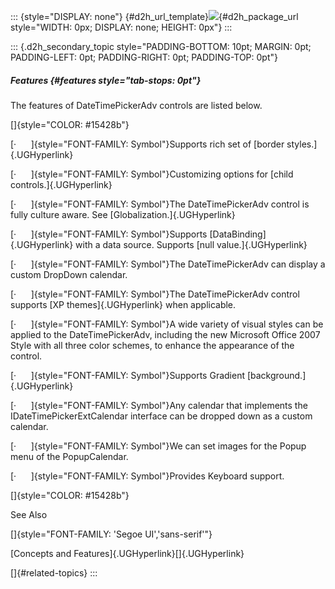 ::: {style="DISPLAY: none"}
[](ms-xhelp:///?Id=d2h_url_template){#d2h_url_template}![](!package_url!){#d2h_package_url style="WIDTH: 0px; DISPLAY: none; HEIGHT: 0px"}
:::

::: {.d2h_secondary_topic style="PADDING-BOTTOM: 10pt; MARGIN: 0pt; PADDING-LEFT: 0pt; PADDING-RIGHT: 0pt; PADDING-TOP: 0pt"}
##### Features {#features style="tab-stops: 0pt"}

The features of DateTimePickerAdv controls are listed below.

[]{style="COLOR: #15428b"} 

[·      ]{style="FONT-FAMILY: Symbol"}Supports rich set of [border styles.]{.UGHyperlink}

[·      ]{style="FONT-FAMILY: Symbol"}Customizing options for [child controls.]{.UGHyperlink}

[·      ]{style="FONT-FAMILY: Symbol"}The DateTimePickerAdv control is fully culture aware. See [Globalization.]{.UGHyperlink}

[·      ]{style="FONT-FAMILY: Symbol"}Supports [DataBinding]{.UGHyperlink} with a data source. Supports [null value.]{.UGHyperlink}

[·      ]{style="FONT-FAMILY: Symbol"}The DateTimePickerAdv can display a custom DropDown calendar.

[·      ]{style="FONT-FAMILY: Symbol"}The DateTimePickerAdv control supports [XP themes]{.UGHyperlink} when applicable.

[·      ]{style="FONT-FAMILY: Symbol"}A wide variety of visual styles can be applied to the DateTimePickerAdv, including the new Microsoft Office 2007 Style with all three color schemes, to enhance the appearance of the control.

[·      ]{style="FONT-FAMILY: Symbol"}Supports Gradient [background.]{.UGHyperlink}

[·      ]{style="FONT-FAMILY: Symbol"}Any calendar that implements the IDateTimePickerExtCalendar interface can be dropped down as a custom calendar.

[·      ]{style="FONT-FAMILY: Symbol"}We can set images for the Popup menu of the PopupCalendar.

[·      ]{style="FONT-FAMILY: Symbol"}Provides Keyboard support.

[]{style="COLOR: #15428b"} 

See Also

[]{style="FONT-FAMILY: 'Segoe UI','sans-serif'"} 

[Concepts and Features]{.UGHyperlink}[]{.UGHyperlink}

[]{#related-topics}
:::
